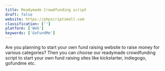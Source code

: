 ```yaml
---
title: Readymade Crowdfunding script
draft: false 
website: https://phpscriptsmall.com
classification: ['']
platform: ['Web']
keywords: ['GoFundMe']
---
```

Are you planning to start your own fund raising website to raise money for various categories? Then you can choose our readymade crowdfunding script to start your own fund raising sites like kickstarter, indiegogo, gofundme etc.